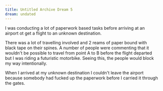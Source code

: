 ```yaml
---
title: Untitled Archive Dream 5
dream: undated
---
```


I was conducting a lot of paperwork based tasks before arriving at an airport ot get a flight to an unknown destination.

There was a lot of travelling involved and 2 reams of paper bound with black tape on their spines. A number of people were commenting that it wouldn't be possible to travel from point A to B before the flight departed but I was riding a futuristic motorbike. Seeing this, the people would block my way intentionally.

When I arrived at my unknown destination I couldn't leave the airport because somebody had fucked up the paperwork before I carried it through the gates.